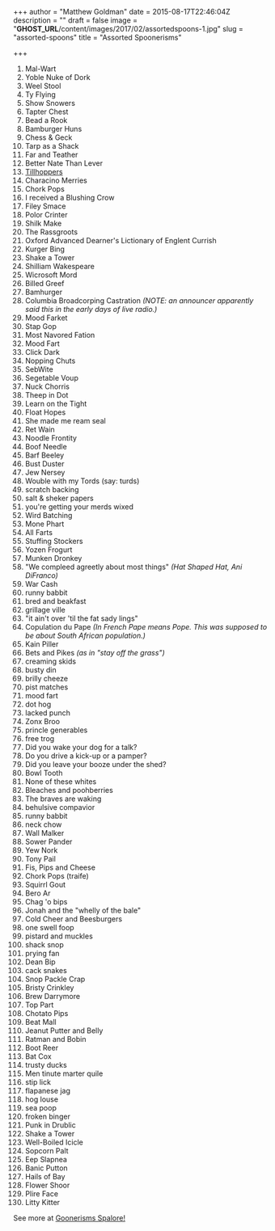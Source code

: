 +++
author = "Matthew Goldman"
date = 2015-08-17T22:46:04Z
description = ""
draft = false
image = "__GHOST_URL__/content/images/2017/02/assortedspoons-1.jpg"
slug = "assorted-spoons"
title = "Assorted Spoonerisms"

+++


1. Mal-Wart
2. Yoble Nuke of Dork
3. Weel Stool
4. Ty Flying
5. Show Snowers
6. Tapter Chest
7. Bead a Rook
8. Bamburger Huns
9. Chess & Geck
10. Tarp as a Shack
11. Far and Teather
12. Better Nate Than Lever
13. [Tillhoppers](http://laschools.net/lahs/)
14. Characino Merries
15. Chork Pops
16. I received a Blushing Crow
17. Filey Smace
18. Polor Crinter
19. Shilk Make
20. The Rassgroots
21. Oxford Advanced Dearner's Lictionary of Englent Currish
22. Kurger Bing
23. Shake a Tower
24. Shilliam Wakespeare
25. Wicrosoft Mord
26. Billed Greef
27. Bamhurger
28. Columbia Broadcorping Castration 
*(NOTE: an announcer apparently said this in the early days of live radio.)*
29. Mood Farket
30. Stap Gop
31. Most Navored Fation
32. Mood Fart
33. Click Dark
34. Nopping Chuts
35. SebWite
36. Segetable Voup
37. Nuck Chorris
38. Theep in Dot
39. Learn on the Tight
40. Float Hopes
41. She made me ream seal
42. Ret Wain
43. Noodle Frontity
44. Boof Needle
45. Barf Beeley
46. Bust Duster
47. Jew Nersey
48. Wouble with my Tords (say: turds)
49. scratch backing
50. salt & sheker papers
51. you're getting your merds wixed
52. Wird Batching
53. Mone Phart
54. All Farts
55. Stuffing Stockers
56. Yozen Frogurt
57. Munken Dronkey
58. "We compleed agreetly about most things" 
*(Hat Shaped Hat, Ani DiFranco)*
59. War Cash
60. runny babbit
61. bred and beakfast
62. grillage ville
63. "it ain't over 'til the fat sady lings"
64. Copulation du Pape
*(In French Pape means Pope. This was supposed to be about South African population.)*
65. Kain Piller
66. Bets and Pikes 
*(as in "stay off the grass")*
67. creaming skids
68. busty din
69. brilly cheeze
70. pist matches
71. mood fart
72. dot hog
73. lacked punch
74. Zonx Broo
75. princle generables
76. free trog
77. Did you wake your dog for a talk?
78. Do you drive a kick-up or a pamper?
79. Did you leave your booze under the shed?
80. Bowl Tooth
81. None of these whites
82. Bleaches and poohberries
83. The braves are waking
84. behulsive compavior
85. runny babbit
86. neck chow
87. Wall Malker
88. Sower Pander
89. Yew Nork
90. Tony Pail
91. Fis, Pips and Cheese
92. Chork Pops (traife)
93. Squirrl Gout
94. Bero Ar
95. Chag 'o bips
96. Jonah and the "whelly of the bale"
97. Cold Cheer and Beesburgers
98. one swell foop
99. pistard and muckles
100. shack snop
101. prying fan
102. Dean Bip
103. cack snakes
104. Snop Packle Crap
105. Bristy Crinkley
106. Brew Darrymore
107. Top Part
108. Chotato Pips
109. Beat Mall
110. Jeanut Putter and Belly
111. Ratman and Bobin
112. Boot Reer
113. Bat Cox
114. trusty ducks
115. Men tinute marter quile
116. stip lick
117. flapanese jag
118. hog louse
119. sea poop
120. froken binger
121. Punk in Drublic
122. Shake a Tower
123. Well-Boiled Icicle
124. Sopcorn Palt
125. Eep Slapnea
126. Banic Putton
127. Hails of Bay
128. Flower Shoor
129. Plire Face
130. Litty Kitter

See more at [Goonerisms Spalore!](__GHOST_URL__/spoon/)


